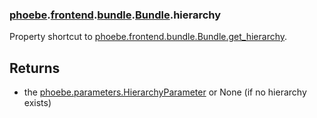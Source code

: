 ### [phoebe](phoebe.md).[frontend](phoebe.frontend.md).[bundle](phoebe.frontend.bundle.md).[Bundle](phoebe.frontend.bundle.Bundle.md).hierarchy



Property shortcut to [phoebe.frontend.bundle.Bundle.get_hierarchy](phoebe.frontend.bundle.Bundle.get_hierarchy.md).

Returns
--------
* the [phoebe.parameters.HierarchyParameter](phoebe.parameters.HierarchyParameter.md) or None (if no hierarchy exists)

